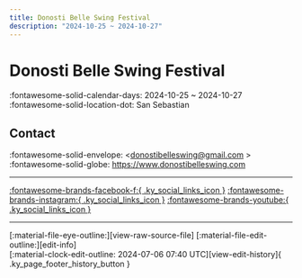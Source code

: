 ```yaml
---
title: Donosti Belle Swing Festival
description: "2024-10-25 ~ 2024-10-27"
---
```


# Donosti Belle Swing Festival 

:fontawesome-solid-calendar-days: 2024-10-25 ~ 2024-10-27  
:fontawesome-solid-location-dot: San Sebastian  

## Contact

:fontawesome-solid-envelope: <donostibelleswing@gmail.com >  
:fontawesome-solid-globe: <https://www.donostibelleswing.com>  

---

 [:fontawesome-brands-facebook-f:{ .ky_social_links_icon }](https://www.facebook.com/donostibelleswing) [:fontawesome-brands-instagram:{ .ky_social_links_icon }](https://instagram.com/donostibelleswing) [:fontawesome-brands-youtube:{ .ky_social_links_icon }](https://youtube.com/@donostibelleswing)

---

<div class="ky_page_footer" markdown>
<div class="ky_page_footer_trailing" markdown="span">
[:material-file-eye-outline:][view-raw-source-file]
[:material-file-edit-outline:][edit-info]
</div>
<div class="ky_page_footer_leading" markdown="span">
[:material-clock-edit-outline: 2024-07-06 07:40 UTC][view-edit-history]{ .ky_page_footer_history_button }
</div>
</div>

[view-raw-source-file]: https://github.com/swingdance/events/blob/main/2024/es_ES/donosti-belle-swing-festival-2024.json "View Raw Source File"
[edit-info]: https://github.com/swingdance/events/issues/new?assignees=&labels=update+event&projects=&template=03-update_entity.yml&title=%5B2024%2Fes_ES%5D%20Update%20Event%3A%20Donosti%20Belle%20Swing%20Festival&region=es_ES&year=2024&id=donosti-belle-swing-festival-2024&name=Donosti%20Belle%20Swing%20Festival&org_id= "Edit Info"

[view-edit-history]: https://github.com/swingdance/events/commits/main/2024/es_ES/donosti-belle-swing-festival-2024.json "View Edit History"

